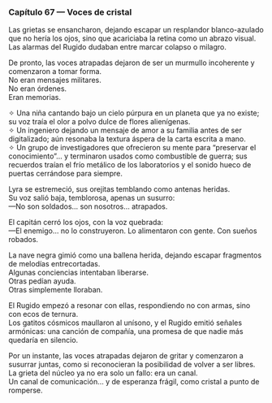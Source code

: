 ### Capítulo 67 — Voces de cristal

Las grietas se ensancharon, dejando escapar un resplandor blanco-azulado que no hería los ojos, sino que acariciaba la retina como un abrazo visual.  
Las alarmas del Rugido dudaban entre marcar colapso o milagro.

De pronto, las voces atrapadas dejaron de ser un murmullo incoherente y comenzaron a tomar forma.  
No eran mensajes militares.  
No eran órdenes.  
Eran memorias.

✧ Una niña cantando bajo un cielo púrpura en un planeta que ya no existe; su voz traía el olor a polvo dulce de flores alienígenas.  
✧ Un ingeniero dejando un mensaje de amor a su familia antes de ser digitalizado; aún resonaba la textura áspera de la carta escrita a mano.  
✧ Un grupo de investigadores que ofrecieron su mente para “preservar el conocimiento”… y terminaron usados como combustible de guerra; sus recuerdos traían el frío metálico de los laboratorios y el sonido hueco de puertas cerrándose para siempre.

Lyra se estremeció, sus orejitas temblando como antenas heridas.  
Su voz salió baja, temblorosa, apenas un susurro:  
—No son soldados… son nosotros… atrapados.

El capitán cerró los ojos, con la voz quebrada:  
—El enemigo… no lo construyeron. Lo alimentaron con gente. Con sueños robados.

La nave negra gimió como una ballena herida, dejando escapar fragmentos de melodías entrecortadas.  
Algunas conciencias intentaban liberarse.  
Otras pedían ayuda.  
Otras simplemente lloraban.

El Rugido empezó a resonar con ellas, respondiendo no con armas, sino con ecos de ternura.  
Los gatitos cósmicos maullaron al unísono, y el Rugido emitió señales armónicas: una canción de compañía, una promesa de que nadie más quedaría en silencio.

Por un instante, las voces atrapadas dejaron de gritar y comenzaron a susurrar juntas, como si reconocieran la posibilidad de volver a ser libres.  
La grieta del núcleo ya no era solo un fallo: era un canal.  
Un canal de comunicación… y de esperanza frágil, como cristal a punto de romperse.
